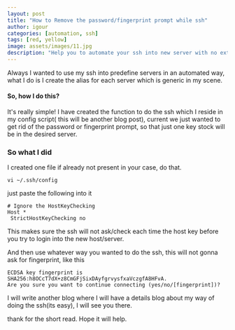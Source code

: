 ```yaml
---
layout: post
title: "How to Remove the password/fingerprint prompt while ssh"
author: igour
categories: [automation, ssh]
tags: [red, yellow]
image: assets/images/11.jpg
description: "Help you to automate your ssh into new server with no extra key stock required."
---
```


Always I wanted to use my ssh into predefine servers in an automated way, what I do is I create the alias for each server which is generic in my scene.

#### So, how I do this?

It's really simple! I have created the function to do the ssh which I reside in my config script( this will be another blog post), current we just wanted to get rid of the password or fingerprint prompt, so that just one key stock will be in the desired server.

### So what I did

I created one file if already not present in your case, do that.

`vi ~/.ssh/config`

just paste the following into it

```
# Ignore the HostKeyChecking
Host *
 StrictHostKeyChecking no
```

This makes sure the ssh will not ask/check each time the host key before you try to login into the new host/server.

And then use whatever way you wanted to do the ssh, this will not gonna ask for fingerprint, like this

```
ECDSA key fingerprint is SHA256:h8OCcT7dX+z8CmGFjSixDAyfgrvysfxaVczgfA8HFvA.
Are you sure you want to continue connecting (yes/no/[fingerprint])?
```

I will write another blog where I will have a details blog about my way of doing the ssh(its easy), I will see you there.

thank for the short read. Hope it will help.
